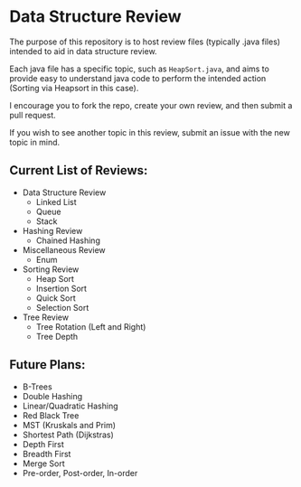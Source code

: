 # Data Structure Review

The purpose of this repository is to host review files (typically .java files) intended to aid in data structure review.    

Each java file has a specific topic, such as `HeapSort.java`, and aims to provide easy to understand java code to perform the
intended action (Sorting via Heapsort in this case).    

I encourage you to fork the repo, create your own review, and then submit a pull request.    

If you wish to see another topic in this review, submit an issue with the new topic in mind.    

## Current List of Reviews:  

- Data Structure Review  
  - Linked List
  - Queue
  - Stack    
- Hashing Review  
  - Chained Hashing    
- Miscellaneous Review  
  - Enum    
- Sorting Review  
  - Heap Sort    
  - Insertion Sort    
  - Quick Sort    
  - Selection Sort    
- Tree Review  
  - Tree Rotation (Left and Right)  
  - Tree Depth   

## Future Plans:
- B-Trees
- Double Hashing
- Linear/Quadratic Hashing
- Red Black Tree
- MST (Kruskals and Prim)
- Shortest Path (Dijkstras)
- Depth First
- Breadth First
- Merge Sort  
- Pre-order, Post-order, In-order
